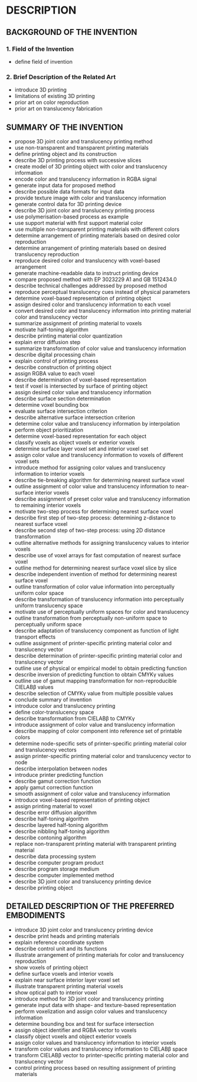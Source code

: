 # DESCRIPTION

## BACKGROUND OF THE INVENTION

### 1. Field of the Invention

- define field of invention

### 2. Brief Description of the Related Art

- introduce 3D printing
- limitations of existing 3D printing
- prior art on color reproduction
- prior art on translucency fabrication

## SUMMARY OF THE INVENTION

- propose 3D joint color and translucency printing method
- use non-transparent and transparent printing materials
- define printing object and its construction
- describe 3D printing process with successive slices
- create model of 3D printing object with color and translucency information
- encode color and translucency information in RGBA signal
- generate input data for proposed method
- describe possible data formats for input data
- provide texture image with color and translucency information
- generate control data for 3D printing device
- describe 3D joint color and translucency printing process
- use polymerisation-based process as example
- use support material with first support material color
- use multiple non-transparent printing materials with different colors
- determine arrangement of printing materials based on desired color reproduction
- determine arrangement of printing materials based on desired translucency reproduction
- reproduce desired color and translucency with voxel-based arrangement
- generate machine-readable data to instruct printing device
- compare proposed method with EP 3023229 A1 and GB 1512434.0
- describe technical challenges addressed by proposed method
- reproduce perceptual translucency cues instead of physical parameters
- determine voxel-based representation of printing object
- assign desired color and translucency information to each voxel
- convert desired color and translucency information into printing material color and translucency vector
- summarize assignment of printing material to voxels
- motivate half-toning algorithm
- describe printing material color quantization
- explain error diffusion step
- summarize transformation of color value and translucency information
- describe digital processing chain
- explain control of printing process
- describe construction of printing object
- assign RGBA value to each voxel
- describe determination of voxel-based representation
- test if voxel is intersected by surface of printing object
- assign desired color value and translucency information
- describe surface section determination
- determine voxel bounding box
- evaluate surface intersection criterion
- describe alternative surface intersection criterion
- determine color value and translucency information by interpolation
- perform object prioritization
- determine voxel-based representation for each object
- classify voxels as object voxels or exterior voxels
- determine surface layer voxel set and interior voxel set
- assign color value and translucency information to voxels of different voxel sets
- introduce method for assigning color values and translucency information to interior voxels
- describe tie-breaking algorithm for determining nearest surface voxel
- outline assignment of color value and translucency information to near-surface interior voxels
- describe assignment of preset color value and translucency information to remaining interior voxels
- motivate two-step process for determining nearest surface voxel
- describe first step of two-step process: determining z-distance to nearest surface voxel
- describe second step of two-step process: using 2D distance transformation
- outline alternative methods for assigning translucency values to interior voxels
- describe use of voxel arrays for fast computation of nearest surface voxel
- outline method for determining nearest surface voxel slice by slice
- describe independent invention of method for determining nearest surface voxel
- outline transformation of color value information into perceptually uniform color space
- describe transformation of translucency information into perceptually uniform translucency space
- motivate use of perceptually uniform spaces for color and translucency
- outline transformation from perceptually non-uniform space to perceptually uniform space
- describe adaptation of translucency component as function of light transport effects
- outline assignment of printer-specific printing material color and translucency vector
- describe determination of printer-specific printing material color and translucency vector
- outline use of physical or empirical model to obtain predicting function
- describe inversion of predicting function to obtain CMYKγ values
- outline use of gamut mapping transformation for non-reproducible CIELABβ values
- describe selection of CMYKγ value from multiple possible values
- conclude summary of invention
- introduce color and translucency printing
- define color-translucency space
- describe transformation from CIELABβ to CMYKγ
- introduce assignment of color value and translucency information
- describe mapping of color component into reference set of printable colors
- determine node-specific sets of printer-specific printing material color and translucency vectors
- assign printer-specific printing material color and translucency vector to node
- describe interpolation between nodes
- introduce printer predicting function
- describe gamut correction function
- apply gamut correction function
- smooth assignment of color value and translucency information
- introduce voxel-based representation of printing object
- assign printing material to voxel
- describe error diffusion algorithm
- describe half-toning algorithm
- describe layered half-toning algorithm
- describe nibbling half-toning algorithm
- describe contoning algorithm
- replace non-transparent printing material with transparent printing material
- describe data processing system
- describe computer program product
- describe program storage medium
- describe computer implemented method
- describe 3D joint color and translucency printing device
- describe printing object

## DETAILED DESCRIPTION OF THE PREFERRED EMBODIMENTS

- introduce 3D joint color and translucency printing device
- describe print heads and printing materials
- explain reference coordinate system
- describe control unit and its functions
- illustrate arrangement of printing materials for color and translucency reproduction
- show voxels of printing object
- define surface voxels and interior voxels
- explain near surface interior layer voxel set
- illustrate transparent printing material voxels
- show optical path to interior voxel
- introduce method for 3D joint color and translucency printing
- generate input data with shape- and texture-based representation
- perform voxelization and assign color values and translucency information
- determine bounding box and test for surface intersection
- assign object identifier and RGBA vector to voxels
- classify object voxels and object exterior voxels
- assign color values and translucency information to interior voxels
- transform color values and translucency information to CIELABβ space
- transform CIELABβ vector to printer-specific printing material color and translucency vector
- control printing process based on resulting assignment of printing materials

